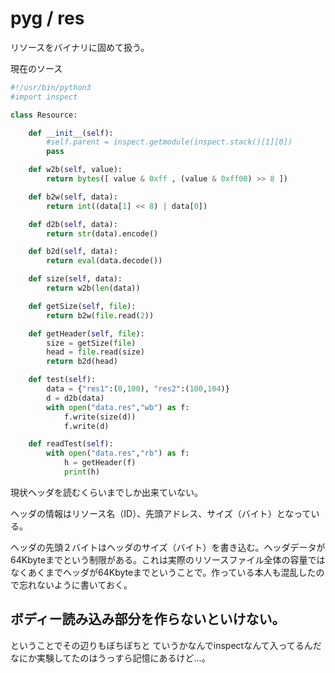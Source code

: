 # pyg / res

リソースをバイナリに固めて扱う。

現在のソース

```python
#!/usr/bin/python3
#import inspect

class Resource:

	def __init__(self):
		#self.parent = inspect.getmodule(inspect.stack()[1][0])
		pass

	def w2b(self, value):
		return bytes([ value & 0xff , (value & 0xff00) >> 8 ])

	def b2w(self, data):
		return int((data[1] << 8) | data[0])

	def d2b(self, data):
		return str(data).encode()

	def b2d(self, data):
		return eval(data.decode())

	def size(self, data):
		return w2b(len(data))

	def getSize(self, file):
		return b2w(file.read(2))

	def getHeader(self, file):
		size = getSize(file)
		head = file.read(size)
		return b2d(head)

	def test(self):
		data = {"res1":(0,100), "res2":(100,104)}
		d = d2b(data)
		with open("data.res","wb") as f:
			f.write(size(d))
			f.write(d)

	def readTest(self):
		with open("data.res","rb") as f:
			h = getHeader(f)
			print(h)
```

現状ヘッダを読むくらいまでしか出来ていない。

ヘッダの情報はリソース名（ID）、先頭アドレス、サイズ（バイト）となっている。

ヘッダの先頭２バイトはヘッダのサイズ（バイト）を書き込む。ヘッダデータが64Kbyteまでという制限がある。これは実際のリソースファイル全体の容量ではなくあくまでヘッダが64Kbyteまでということで。作っている本人も混乱したので忘れないように書いておく。

## ボディー読み込み部分を作らないといけない。

ということでその辺りもぼちぼちと
ていうかなんでinspectなんて入ってるんだ なにか実験してたのはうっすら記憶にあるけど…。
